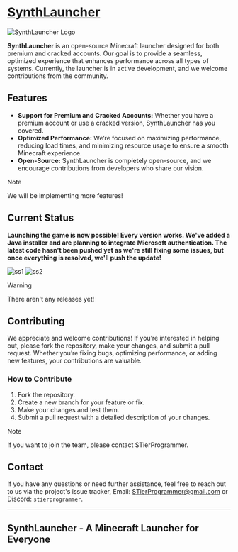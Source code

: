 # [SynthLauncher](https://synthlauncher.vercel.app)

![SynthLauncher Logo](https://i.imgur.com/jCbkNh4.png)

**SynthLauncher** is an open-source Minecraft launcher designed for both premium and cracked accounts. Our goal is to provide a seamless, optimized experience that enhances performance across all types of systems. Currently, the launcher is in active development, and we welcome contributions from the community.

## Features

- **Support for Premium and Cracked Accounts:** Whether you have a premium account or use a cracked version, SynthLauncher has you covered.
- **Optimized Performance:** We’re focused on maximizing performance, reducing load times, and minimizing resource usage to ensure a smooth Minecraft experience.
- **Open-Source:** SynthLauncher is completely open-source, and we encourage contributions from developers who share our vision.

>[!NOTE]
> We will be implementing more features!


## Current Status

**Launching the game is now possible! Every version works. We've added a Java installer and are planning to integrate Microsoft authentication. The latest code hasn't been pushed yet as we're still fixing some issues, but once everything is resolved, we'll push the update!**

![ss1](https://i.imgur.com/waxsWEb.png)
![ss2](https://i.imgur.com/BlP1VOD.png)

>[!WARNING]
> There aren't any releases yet!

## Contributing

We appreciate and welcome contributions! If you’re interested in helping out, please fork the repository, make your changes, and submit a pull request. Whether you’re fixing bugs, optimizing performance, or adding new features, your contributions are valuable.

### How to Contribute

1. Fork the repository.
2. Create a new branch for your feature or fix.
3. Make your changes and test them.
4. Submit a pull request with a detailed description of your changes.

>[!NOTE]
> If you want to join the team, please contact STierProgrammer.

## Contact

If you have any questions or need further assistance, feel free to reach out to us via the project's issue tracker, Email: [STierProgrammer@gmail.com](mailto:stierprogrammer@gmail.com) or Discord: ```stierprogrammer```.

---

## **SynthLauncher** - A Minecraft Launcher for Everyone
